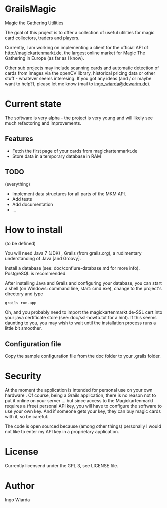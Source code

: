 GrailsMagic
===========

Magic the Gathering Utilities

The goal of this project is to offer a collection of useful utilities for magic card collectors, traders and players.

Currently, I am working on implementing a client for the official API of http://magickartenmarkt.de, the largest online market for Magic The Gathering in Europe (as far as I know).

Other sub projects may include scanning cards and automatic detection of cards from images via the openCV library, historical pricing data or other stuff - whatever seems interesing. If you got any ideas (and / or maybe want to help?), please let me know (mail to ingo_wiarda@dewarim.de).

# Current state

The software is very alpha - the project is very young and will likely see much refactoring and improvements.

## Features

* Fetch the first page of your cards from magickartenmarkt.de
* Store data in a temporary database in RAM

## TODO

(everything)

* Implement data structures for all parts of the MKM API.
* Add tests
* Add documentation
* ...

# How to install

(to be defined)

You will need Java 7 (JDK) , Grails (from grails.org), a rudimentary understanding of Java [and Groovy].

Install a database (see: doc/confiure-database.md for more info). PostgreSQL is recommended.

After installing Java and Grails and configuring your database, you can start a shell (on Windows: command line, start: cmd.exe), change to the project's directory and type 

	grails run-app

Oh, and you probably need to import the magickartenmarkt.de-SSL cert into your java certificate store (see: doc/ssl-howto.txt for a hint). If this seems daunting to you, you may wish to wait until the installation process runs a little bit smoother.

## Configuration file

Copy the sample configuration file from the doc folder to your .grails folder.

# Security

At the moment the application is intended for personal use on your own hardware . Of course, being a Grails application, there is no reason not to put it online on your server ... but since access to the Magickartenmarkt requires a (free) personal API key, you will have to configure the software to use your own key. And if someone gets your key, they can buy magic cards with it, so be careful.

The code is open sourced because (among other things) personally I would not like to enter my API key in a proprietary application.

# License

Currently licensend under the GPL 3, see LICENSE file.

# Author

Ingo Wiarda
